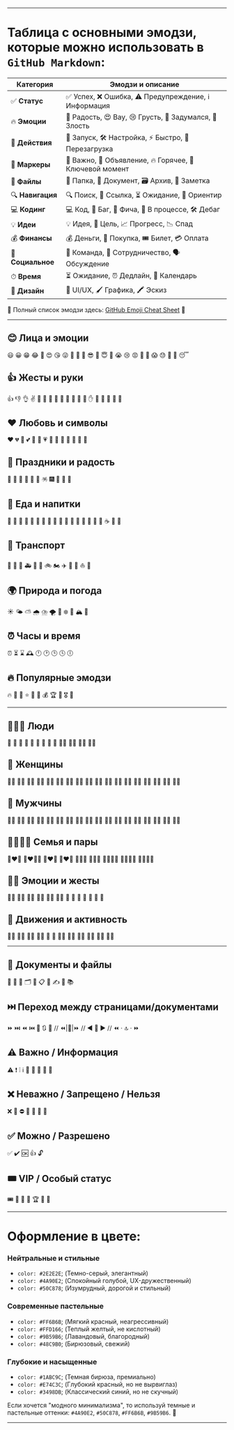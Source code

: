 
---
# Таблица с основными **эмодзи**, которые можно использовать в `GitHub Markdown`:

| **Категория** | **Эмодзи и описание** |
| --- | --- |
| ✅ **Статус** | ✅ Успех, ❌ Ошибка, ⚠️ Предупреждение, ℹ️ Информация |
| 🔥 **Эмоции** | 🎉 Радость, 😍 Вау, 😢 Грусть, 🤔 Задумался, 🤬 Злость |
| 🚀 **Действия** | 🚀 Запуск, 🛠 Настройка, ⚡ Быстро, 🔄 Перезагрузка |
| 📌 **Маркеры** | 📌 Важно, 📢 Объявление, 🔥 Горячее, 🔑 Ключевой момент |
| 📂 **Файлы** | 📁 Папка, 📄 Документ, 🗃 Архив, 📝 Заметка |
| 🔍 **Навигация** | 🔍 Поиск, 🔗 Ссылка, ⏳ Ожидание, 🧭 Ориентир |
| 💻 **Кодинг** | 💻 Код, 🐞 Баг, 🎯 Фича, 🚧 В процессе, 🛠 Дебаг |
| 💡 **Идеи** | 💡 Идея, 🎯 Цель, 📈 Прогресс, 📉 Спад |
| 💰 **Финансы** | 💰 Деньги, 🛒 Покупка, 🎟 Билет, 💳 Оплата |
| 👥 **Социальное** | 👥 Команда, 🤝 Сотрудничество, 🗣 Обсуждение |
| ⏱ **Время** | ⏳ Ожидание, ⏰ Дедлайн, 📅 Календарь |
| 🎨 **Дизайн** | 🎨 UI/UX, 🖌 Графика, 🖍 Эскиз |
🔹 Полный список эмодзи здесь: [GitHub Emoji Cheat Sheet](https://github.com/ikatyang/emoji-cheat-sheet) 🚀

---
## 😊 Лица и эмоции
😃 😀 😁 😂 🤣 😍 😘 😜 🤪 🥰 🥲 😎 🤩 😇 🥳 😭 😢 😡 🤬 🤯 😱 😓 🤗 🤔 😴
## 👍 Жесты и руки
👍 👎 👌 ✌️ 🤞 🤟 🤙 🤘 🤲 🙌 👏 💪 🤝 ✋ 🖖 👊 👏 🤜 🤛
## ❤️ Любовь и символы
❤️ 💔 💖 💕 💞 💓 💗 💙 💚 💛 💜 🖤 🤍 🤎
## 🎉 Праздники и радость
🎉 🎊 🎈 🎂 🎁 🥳 🪅 🎆 🎇 🥂 🍾
## 🍎 Еда и напитки
🍏 🍎 🍉 🍇 🍓 🍒 🍌 🥑 🥕 🌽 🥗 🍔 🍟 🍕 🍣 🍩 🍰 ☕ 🍺 🍷
## 🚗 Транспорт
🚗 🚕 🚌 🚑 🚓 🚒 🚲 🏍️ ✈️ 🚀 🚢 ⛵ 🚆
## 🌍 Природа и погода
☀️ 🌤️ ⛅ 🌧️ ⛈️ 🌪️ 🌈 ❄️ 🌊 🏔️ 🌋
## ⏰ Часы и время
⏰ ⏳ ⌛ 🕰️ 🕛 🕑 🕒 🕓 🕕
## 🔥 Популярные эмодзи
🔥 💯 🚀 ⭐ 🌟 💎 💰 🏆 🏅 🎖️ 🏅

---
## 🧑‍🤝‍🧑 Люди
🧑 👨 👩 🧒 👦 👧 👶 👵 👴 🧑‍🦰 🧑‍🦱 🧑‍🦳 🧑‍🦲
## 👩 Женщины
👩‍🦰 👩‍🦱 👩‍🦳 👩‍🦲 👩‍🎤 👩‍🔬 👩‍⚕️ 👩‍🏫 👩‍💻 👩‍🔧 👩‍🚒 👩‍✈️ 👩‍🚀 👩‍🎨 👩‍🍳 👩‍🌾 👩‍⚖️ 👩‍🎓
## 👨 Мужчины
👨‍🦰 👨‍🦱 👨‍🦳 👨‍🦲 👨‍🎤 👨‍🔬 👨‍⚕️ 👨‍🏫 👨‍💻 👨‍🔧 👨‍🚒 👨‍✈️ 👨‍🚀 👨‍🎨 👨‍🍳 👨‍🌾 👨‍⚖️ 👨‍🎓
## 👨‍👩‍👧‍👦 Семья и пары
👩‍❤️‍👨 👩‍❤️‍💋‍👨 👨‍❤️‍👨 👩‍❤️‍👩 👨‍👩‍👧 👨‍👩‍👦 👨‍👩‍👧‍👦 👩‍👩‍👧‍👦 👨‍👨‍👧‍👦
## 🤷‍♂️ Эмоции и жесты
🙋‍♂️ 🙋‍♀️ 🤦‍♂️ 🤦‍♀️ 🤷‍♂️ 🤷‍♀️ 🤲 🙌 👏 🤝 🤜 🤛 💪
## 🚶 Движения и активность
🚶‍♂️ 🚶‍♀️ 🏃‍♂️ 🏃‍♀️ 💃 🕺 🏄‍♂️ 🏄‍♀️ 🚴‍♂️ 🚴‍♀️ 🤸‍♂️ 🤸‍♀️

---
## 📄 Документы и файлы
📄 📃 📑 🗂️ 📂 📋 📝 ✍️ 📖 📚
## ⏭️ Переход между страницами/документами
⏩ ⏭️ ⏪ ⏮️ 🔄 🔃 🔼 // ⏪|🔼|⏩ // ◀️ 🔼 ▶️ // ⏪ · 🔝 · ⏩
## ⚠️ Важно / Информация
⚠️ ❗ ❕ ℹ️ 🔔 📢 📣 📌 🛑
## ❌ Неважно / Запрещено / Нельзя
❌ 🚫 ⛔ 🛑 🔞 🚷 🏴
## ✅ Можно / Разрешено
✅ ✔️ 🆗 👍 🔓
## 🎟️ VIP / Особый статус
🎟️ 🎫 👑 🏅 🏆 💎 🌟


---
# Оформление в цвете:

### Нейтральные и стильные
* `color: #2E2E2E`; (Темно-серый, элегантный)
* `color: #4A90E2`; (Спокойный голубой, UX-дружественный)
* `color: #50C878`; (Изумрудный, дорогой и стильный)

### Современные пастельные
* `color: #FF6B6B`; (Мягкий красный, неагрессивный)
* `color: #FFD166`; (Теплый желтый, не кислотный)
* `color: #9B59B6`; (Лавандовый, благородный)
* `color: #48C9B0`; (Бирюзовый, свежий)

### Глубокие и насыщенные
* `color: #1ABC9C`; (Темная бирюза, премиально)
* `color: #E74C3C`; (Глубокий красный, но не вырвиглаз)
* `color: #3498DB`; (Классический синий, но не скучный)

Если хочется "модного минимализма", то используй темные и пастельные оттенки: `#4A90E2`, `#50C878`, `#FF6B6B`, `#9B59B6`. 🚀

---
